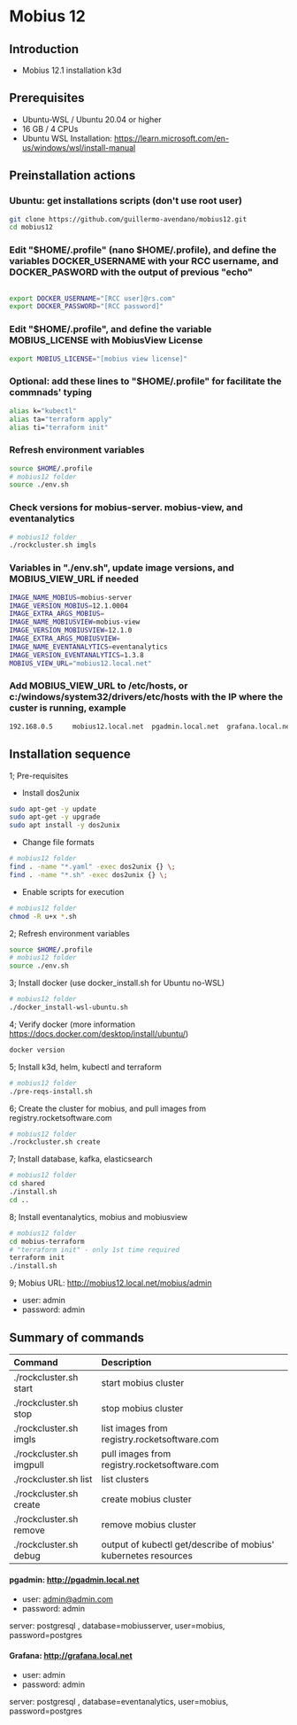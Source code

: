# Mobius 12

## Introduction

- Mobius 12.1 installation k3d

## Prerequisites

- Ubuntu-WSL / Ubuntu 20.04 or higher
- 16 GB / 4 CPUs
- Ubuntu WSL Installation: <https://learn.microsoft.com/en-us/windows/wsl/install-manual>

## Preinstallation actions

### Ubuntu: get installations scripts (don't use root user)

```bash
git clone https://github.com/guillermo-avendano/mobius12.git
cd mobius12
```

### Edit "$HOME/.profile" (nano $HOME/.profile), and define the variables DOCKER_USERNAME with your RCC username, and DOCKER_PASWORD with the output of previous "echo"

```bash

export DOCKER_USERNAME="[RCC user]@rs.com"
export DOCKER_PASSWORD="[RCC password]"
```

### Edit "$HOME/.profile", and define the variable MOBIUS_LICENSE with MobiusView License

```bash
export MOBIUS_LICENSE="[mobius view license]"
```

### Optional: add these lines to "$HOME/.profile" for facilitate the commnads' typing

```bash
alias k="kubectl"
alias ta="terraform apply"
alias ti="terraform init"
```

### Refresh environment variables

```bash
source $HOME/.profile
# mobius12 folder
source ./env.sh
```

### Check versions for mobius-server. mobius-view, and eventanalytics

```bash
# mobius12 folder
./rockcluster.sh imgls
```

### Variables in "./env.sh", update image versions, and MOBIUS_VIEW_URL if needed

```bash
IMAGE_NAME_MOBIUS=mobius-server
IMAGE_VERSION_MOBIUS=12.1.0004
IMAGE_EXTRA_ARGS_MOBIUS=
IMAGE_NAME_MOBIUSVIEW=mobius-view
IMAGE_VERSION_MOBIUSVIEW=12.1.0
IMAGE_EXTRA_ARGS_MOBIUSVIEW=
IMAGE_NAME_EVENTANALYTICS=eventanalytics
IMAGE_VERSION_EVENTANALYTICS=1.3.8
MOBIUS_VIEW_URL="mobius12.local.net"
```

### Add MOBIUS_VIEW_URL to /etc/hosts, or c:/windows/system32/drivers/etc/hosts with the IP where the custer is running, example

```bash
192.168.0.5     mobius12.local.net  pgadmin.local.net  grafana.local.net
```

## Installation sequence

1; Pre-requisites

- Install dos2unix

```bash
sudo apt-get -y update
sudo apt-get -y upgrade
sudo apt install -y dos2unix
```

- Change file formats

```bash
# mobius12 folder
find . -name "*.yaml" -exec dos2unix {} \;
find . -name "*.sh" -exec dos2unix {} \;
```

- Enable scripts for execution

```bash
# mobius12 folder
chmod -R u+x *.sh
```

2; Refresh environment variables

```bash
source $HOME/.profile
# mobius12 folder
source ./env.sh
```

3; Install docker (use docker_install.sh for Ubuntu no-WSL)

```bash
# mobius12 folder
./docker_install-wsl-ubuntu.sh
```

4; Verify docker (more information <https://docs.docker.com/desktop/install/ubuntu/>)

```bash
docker version
```

5; Install k3d, helm, kubectl and terraform

```bash
# mobius12 folder
./pre-reqs-install.sh
```

6; Create the cluster for mobius, and pull images from registry.rocketsoftware.com

```bash
# mobius12 folder
./rockcluster.sh create
```

7; Install database, kafka, elasticsearch

```bash
# mobius12 folder
cd shared
./install.sh
cd ..
```

8; Install eventanalytics, mobius and mobiusview

```bash
# mobius12 folder
cd mobius-terraform
# "terraform init" - only 1st time required
terraform init
./install.sh
```

9; Mobius URL: <http://mobius12.local.net/mobius/admin>

- user: admin
- password: admin

## Summary of commands

| Command | Description |
|:---|:---|
| ./rockcluster.sh start | start mobius cluster |
| ./rockcluster.sh stop | stop mobius cluster |
| ./rockcluster.sh imgls | list images from registry.rocketsoftware.com |
| ./rockcluster.sh imgpull | pull images from registry.rocketsoftware.com |
| ./rockcluster.sh list | list clusters |
| ./rockcluster.sh create | create mobius cluster |
| ./rockcluster.sh remove | remove mobius cluster |
| ./rockcluster.sh debug | output of kubectl get/describe of mobius' kubernetes resources |

#### pgadmin: <http://pgadmin.local.net>

- user: <admin@admin.com>
- password: admin

server: postgresql , database=mobiusserver, user=mobius, password=postgres

#### Grafana: <http://grafana.local.net>

- user: admin
- password: admin

server: postgresql , database=eventanalytics, user=mobius, password=postgres
